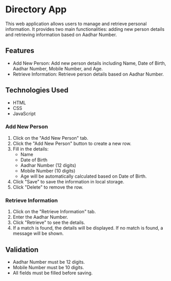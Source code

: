 # Directory App

This web application allows users to manage and retrieve personal information. It provides two main functionalities: adding new person details and retrieving information based on Aadhar Number.

## Features

- Add New Person: Add new person details including Name, Date of Birth, Aadhar Number, Mobile Number, and Age.
- Retrieve Information: Retrieve person details based on Aadhar Number.

## Technologies Used

- HTML
- CSS
- JavaScript

### Add New Person

1. Click on the "Add New Person" tab.
2. Click the "Add New Person" button to create a new row.
3. Fill in the details:
   - Name
   - Date of Birth
   - Aadhar Number (12 digits)
   - Mobile Number (10 digits)
   - Age will be automatically calculated based on Date of Birth.
4. Click "Save" to save the information in local storage.
5. Click "Delete" to remove the row.

### Retrieve Information

1. Click on the "Retrieve Information" tab.
2. Enter the Aadhar Number.
3. Click "Retrieve" to see the details.
4. If a match is found, the details will be displayed. If no match is found, a message will be shown.

## Validation

- Aadhar Number must be 12 digits.
- Mobile Number must be 10 digits.
- All fields must be filled before saving.
